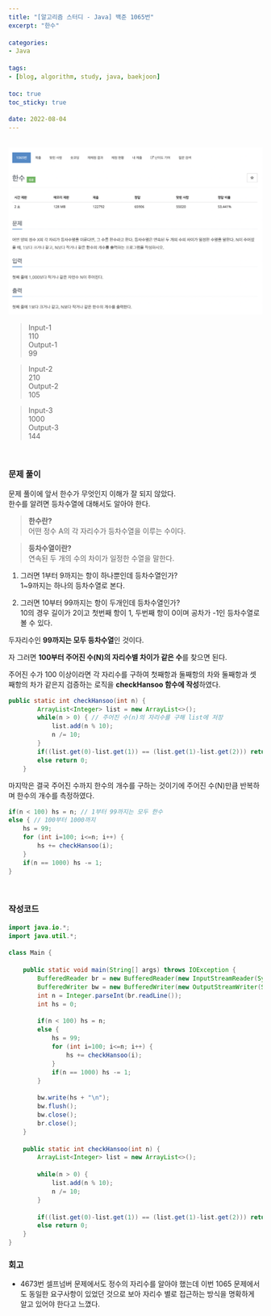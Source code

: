 ```yaml
--- 
title: "[알고리즘 스터디 - Java] 백준 1065번" 
excerpt: "한수" 

categories: 
- Java

tags: 
- [blog, algorithm, study, java, baekjoon]

toc: true
toc_sticky: true

date: 2022-08-04
--- 
```


<br>

<center><img src="/assets/images/baekjoon/1065.png"></center>

> Input-1 <br>
110 <br>
> Output-1 <br>
99 

> Input-2 <br>
210 <br>
> Output-2 <br>
105

> Input-3 <br>
1000 <br>
> Output-3 <br>
144

<br>

### 문제 풀이
문제 풀이에 앞서 한수가 무엇인지 이해가 잘 되지 않았다.<br>
한수를 알려면 등차수열에 대해서도 알아야 한다.

> **한수란?**<br>
어떤 정수 A의 각 자리수가 등차수열을 이루는 수이다.

> **등차수열이란?**<br>
연속된 두 개의 수의 차이가 일정한 수열을 말한다. 


1. 그러면 1부터 9까지는 항이 하나뿐인데 등차수열인가?<br>
1~9까지는 하나의 등차수열로 본다.

2. 그러면 10부터 99까지는 항이 두개인데 등차수열인가?<br>
10의 경우 길이가 2이고 첫번째 항이 1, 두번째 항이 0이며 공차가 -1인 등차수열로 볼 수 있다.

두자리수인 **99까지는 모두 등차수열**인 것이다.

자 그러면 **100부터 주어진 수(N)의 자리수별 차이가 같은 수**를 찾으면 된다.

주어진 수가 100 이상이라면 각 자리수를 구하여 첫째항과 둘째항의 차와 둘째항과 셋째항의 차가 같은지 검증하는 로직을
**checkHansoo 함수에 작성**하였다.

```java
public static int checkHansoo(int n) {
        ArrayList<Integer> list = new ArrayList<>();
        while(n > 0) { // 주어진 수(n)의 자리수를 구해 list에 저장
            list.add(n % 10);
            n /= 10;    
        }
        if((list.get(0)-list.get(1)) == (list.get(1)-list.get(2))) return 1;
        else return 0;
    }
```

마지막은 결국 주어진 수까지 한수의 개수를 구하는 것이기에 주어진 수(N)만큼 반복하며 한수의 개수를 측정하였다.

```java
if(n < 100) hs = n; // 1부터 99까지는 모두 한수
else { // 100부터 1000까지
    hs = 99;
    for (int i=100; i<=n; i++) {
        hs += checkHansoo(i);        
    }   
    if(n == 1000) hs -= 1; 
}
```

<br>

### 작성코드
```java
import java.io.*;
import java.util.*;

class Main {

    public static void main(String[] args) throws IOException {
        BufferedReader br = new BufferedReader(new InputStreamReader(System.in));
        BufferedWriter bw = new BufferedWriter(new OutputStreamWriter(System.out));
        int n = Integer.parseInt(br.readLine());
        int hs = 0;

        if(n < 100) hs = n;
        else {
            hs = 99;
            for (int i=100; i<=n; i++) {
                hs += checkHansoo(i);        
            }   
            if(n == 1000) hs -= 1; 
        }

        bw.write(hs + "\n");
        bw.flush();
        bw.close();
        br.close();
    }

    public static int checkHansoo(int n) {
        ArrayList<Integer> list = new ArrayList<>();
        
        while(n > 0) {
            list.add(n % 10);
            n /= 10;    
        }

        if((list.get(0)-list.get(1)) == (list.get(1)-list.get(2))) return 1;
        else return 0;
    }
}
```

### 회고
- 4673번 셀프넘버 문제에서도 정수의 자리수를 알아야 했는데 이번 1065 문제에서도 동일한 요구사항이 있었던 것으로 보아 자리수 별로 접근하는 방식을 명확하게 알고 있어야 한다고 느꼈다.